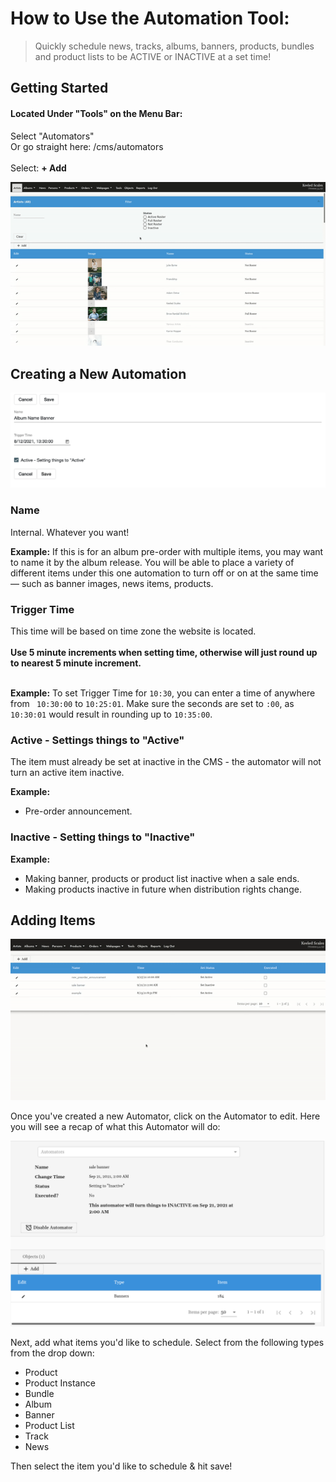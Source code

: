 # How to Use the Automation Tool:
> Quickly schedule news, tracks, albums, banners, products, bundles and product lists to be ACTIVE or INACTIVE at a set time! 

## Getting Started
#### Located Under "Tools" on the Menu Bar: <br />
Select "Automators" <br />
Or go straight here:  /cms/automators<br />
<br />
Select: **+ Add** <br />

![](views/new_automator.gif)
## Creating a New Automation </br>

<kbd>![](views/example_1.png)</kbd>
<br />


### Name
Internal. Whatever you want! 

**Example:** If this is for an album pre-order with multiple items, you may want to name it by the album release. You will be able to place a variety of different items under this one automation to turn off or on at the same time &mdash; such as banner images, news items, products.

### Trigger Time
This time will be based on time zone the website is located.<br><br>
**Use 5 minute increments when setting time, otherwise will just round up to nearest 5 minute increment.** <br />
<br />

**Example:** To set Trigger Time for ``10:30``, you can enter a time of anywhere from `` 10:30:00`` to ``10:25:01``. Make sure the seconds are set to ``:00``, as ``10:30:01`` would result in rounding up to ``10:35:00``. 

### Active - Settings things to "Active"
The item must already be set at inactive in the CMS - the automator will not turn an active item inactive. 

__Example:__ 
- Pre-order announcement. 

### Inactive - Setting things to "Inactive" <br />
__Example:__ 
- Making banner, products or product list inactive when a sale ends.
- Making products inactive in future when distribution rights change.

## Adding Items
![](views/add_automation.gif)

Once you've created a new Automator, click on the Automator to edit. 
Here you will see a recap of what this Automator will do: 

![](/views/automator_add_items.png)

Next, add what items you'd like to schedule. Select from the following types from the drop down: 
- Product
- Product Instance
- Bundle 
- Album 
- Banner
- Product List 
- Track 
- News 

Then select the item you'd like to schedule & hit save! <br />
